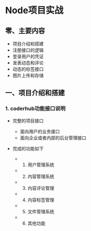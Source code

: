 # Node项目实战

## 零、主要内容

- 项目介绍和搭建
- 注册接口的逻辑
- 登录用户的凭证
- 发表动态和评论
- 动态的标签接口
- 图片上传和存储

## 一、项目介绍和搭建

### 1. coderhub功能接口说明

- 完整的项目接口
  - 面向用户的业务接口
  - 面向企业或者内部的后台管理接口

- 完成的功能如下
  - 1. 用户管理系统
  - 2. 内容管理系统
  - 3. 内容评论管理
  - 4. 内容标签管理
  - 5. 文件管理系统
  - 6. 其他功能
